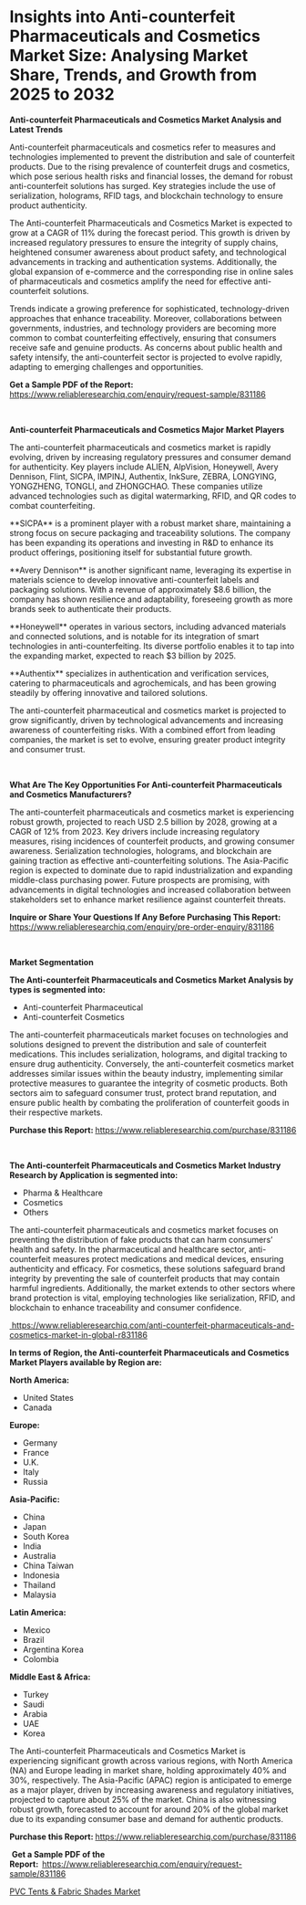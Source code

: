 <p><h1>Insights into Anti-counterfeit Pharmaceuticals and Cosmetics Market Size: Analysing Market Share, Trends, and Growth from 2025 to 2032</h1></p><p><strong>Anti-counterfeit Pharmaceuticals and Cosmetics Market Analysis and Latest Trends</strong></p>
<p><p>Anti-counterfeit pharmaceuticals and cosmetics refer to measures and technologies implemented to prevent the distribution and sale of counterfeit products. Due to the rising prevalence of counterfeit drugs and cosmetics, which pose serious health risks and financial losses, the demand for robust anti-counterfeit solutions has surged. Key strategies include the use of serialization, holograms, RFID tags, and blockchain technology to ensure product authenticity.</p><p>The Anti-counterfeit Pharmaceuticals and Cosmetics Market is expected to grow at a CAGR of 11% during the forecast period. This growth is driven by increased regulatory pressures to ensure the integrity of supply chains, heightened consumer awareness about product safety, and technological advancements in tracking and authentication systems. Additionally, the global expansion of e-commerce and the corresponding rise in online sales of pharmaceuticals and cosmetics amplify the need for effective anti-counterfeit solutions. </p><p>Trends indicate a growing preference for sophisticated, technology-driven approaches that enhance traceability. Moreover, collaborations between governments, industries, and technology providers are becoming more common to combat counterfeiting effectively, ensuring that consumers receive safe and genuine products. As concerns about public health and safety intensify, the anti-counterfeit sector is projected to evolve rapidly, adapting to emerging challenges and opportunities.</p></p>
<p><strong>Get a Sample PDF of the Report:&nbsp;</strong> <a href="https://www.reliableresearchiq.com/enquiry/request-sample/831186?utm_campaign=2926&utm_medium=2&utm_source=Github&utm_content=ia&utm_term=25032025&utm_id=anti-counterfeit-pharmaceuticals-and-cosmetics">https://www.reliableresearchiq.com/enquiry/request-sample/831186</a></p>
<p>&nbsp;</p>
<p><strong>Anti-counterfeit Pharmaceuticals and Cosmetics Major Market Players</strong></p>
<p><p>The anti-counterfeit pharmaceuticals and cosmetics market is rapidly evolving, driven by increasing regulatory pressures and consumer demand for authenticity. Key players include ALIEN, AlpVision, Honeywell, Avery Dennison, Flint, SICPA, IMPINJ, Authentix, InkSure, ZEBRA, LONGYING, YONGZHENG, TONGLI, and ZHONGCHAO. These companies utilize advanced technologies such as digital watermarking, RFID, and QR codes to combat counterfeiting.</p><p>**SICPA** is a prominent player with a robust market share, maintaining a strong focus on secure packaging and traceability solutions. The company has been expanding its operations and investing in R&D to enhance its product offerings, positioning itself for substantial future growth. </p><p>**Avery Dennison** is another significant name, leveraging its expertise in materials science to develop innovative anti-counterfeit labels and packaging solutions. With a revenue of approximately $8.6 billion, the company has shown resilience and adaptability, foreseeing growth as more brands seek to authenticate their products.</p><p>**Honeywell** operates in various sectors, including advanced materials and connected solutions, and is notable for its integration of smart technologies in anti-counterfeiting. Its diverse portfolio enables it to tap into the expanding market, expected to reach $3 billion by 2025.</p><p>**Authentix** specializes in authentication and verification services, catering to pharmaceuticals and agrochemicals, and has been growing steadily by offering innovative and tailored solutions. </p><p>The anti-counterfeit pharmaceutical and cosmetics market is projected to grow significantly, driven by technological advancements and increasing awareness of counterfeiting risks. With a combined effort from leading companies, the market is set to evolve, ensuring greater product integrity and consumer trust.</p></p>
<p>&nbsp;</p>
<p><strong>What Are The Key Opportunities For Anti-counterfeit Pharmaceuticals and Cosmetics Manufacturers?</strong></p>
<p><p>The anti-counterfeit pharmaceuticals and cosmetics market is experiencing robust growth, projected to reach USD 2.5 billion by 2028, growing at a CAGR of 12% from 2023. Key drivers include increasing regulatory measures, rising incidences of counterfeit products, and growing consumer awareness. Serialization technologies, holograms, and blockchain are gaining traction as effective anti-counterfeiting solutions. The Asia-Pacific region is expected to dominate due to rapid industrialization and expanding middle-class purchasing power. Future prospects are promising, with advancements in digital technologies and increased collaboration between stakeholders set to enhance market resilience against counterfeit threats.</p></p>
<p><strong>Inquire or Share Your Questions If Any Before Purchasing This Report:</strong> <a href="https://www.reliableresearchiq.com/enquiry/pre-order-enquiry/831186?utm_campaign=2926&utm_medium=2&utm_source=Github&utm_content=ia&utm_term=25032025&utm_id=anti-counterfeit-pharmaceuticals-and-cosmetics">https://www.reliableresearchiq.com/enquiry/pre-order-enquiry/831186</a></p>
<p>&nbsp;</p>
<p><strong>Market Segmentation</strong></p>
<p><strong>The Anti-counterfeit Pharmaceuticals and Cosmetics Market Analysis by types is segmented into:</strong></p>
<p><ul><li>Anti-counterfeit Pharmaceutical</li><li>Anti-counterfeit Cosmetics</li></ul></p>
<p><p>The anti-counterfeit pharmaceuticals market focuses on technologies and solutions designed to prevent the distribution and sale of counterfeit medications. This includes serialization, holograms, and digital tracking to ensure drug authenticity. Conversely, the anti-counterfeit cosmetics market addresses similar issues within the beauty industry, implementing similar protective measures to guarantee the integrity of cosmetic products. Both sectors aim to safeguard consumer trust, protect brand reputation, and ensure public health by combating the proliferation of counterfeit goods in their respective markets.</p></p>
<p><strong>Purchase this Report:&nbsp;</strong><a href="https://www.reliableresearchiq.com/purchase/831186?utm_campaign=2926&utm_medium=2&utm_source=Github&utm_content=ia&utm_term=25032025&utm_id=anti-counterfeit-pharmaceuticals-and-cosmetics">https://www.reliableresearchiq.com/purchase/831186</a></p>
<p>&nbsp;</p>
<p><strong>The Anti-counterfeit Pharmaceuticals and Cosmetics Market Industry Research by Application is segmented into:</strong></p>
<p><ul><li>Pharma & Healthcare</li><li>Cosmetics</li><li>Others</li></ul></p>
<p><p>The anti-counterfeit pharmaceuticals and cosmetics market focuses on preventing the distribution of fake products that can harm consumers’ health and safety. In the pharmaceutical and healthcare sector, anti-counterfeit measures protect medications and medical devices, ensuring authenticity and efficacy. For cosmetics, these solutions safeguard brand integrity by preventing the sale of counterfeit products that may contain harmful ingredients. Additionally, the market extends to other sectors where brand protection is vital, employing technologies like serialization, RFID, and blockchain to enhance traceability and consumer confidence.</p></p>
<p><a href="https://www.reliableresearchiq.com/anti-counterfeit-pharmaceuticals-and-cosmetics-market-in-global-r831186?utm_campaign=2926&utm_medium=2&utm_source=Github&utm_content=ia&utm_term=25032025&utm_id=anti-counterfeit-pharmaceuticals-and-cosmetics">&nbsp;https://www.reliableresearchiq.com/anti-counterfeit-pharmaceuticals-and-cosmetics-market-in-global-r831186</a></p>
<p><strong>In terms of Region, the Anti-counterfeit Pharmaceuticals and Cosmetics Market Players available by Region are:</strong></p>
<p>
    <p> <strong> North America: </strong>
        <ul>
            <li>United States</li>
            <li>Canada</li>
        </ul>
        </p> 
    <p> <strong> Europe: </strong>
        <ul>
            <li>Germany</li>
            <li>France</li>
            <li>U.K.</li>
            <li>Italy</li>
            <li>Russia</li>
        </ul>
        </p> 
    <p> <strong> Asia-Pacific: </strong>
        <ul>
            <li>China</li>
            <li>Japan</li>
            <li>South Korea</li>
            <li>India</li>
            <li>Australia</li>
            <li>China Taiwan</li>
            <li>Indonesia</li>
            <li>Thailand</li>
            <li>Malaysia</li>
        </ul>
        </p> 
    <p> <strong> Latin America: </strong>
        <ul>
            <li>Mexico</li>
            <li>Brazil</li>
            <li>Argentina Korea</li>
            <li>Colombia</li>
        </ul>
        </p> 
    <p> <strong> Middle East & Africa: </strong>
        <ul>
            <li>Turkey</li>
            <li>Saudi</li>
            <li>Arabia</li>
            <li>UAE</li>
            <li>Korea</li>
        </ul>
    </p>
    </p>
<p><p>The Anti-counterfeit Pharmaceuticals and Cosmetics Market is experiencing significant growth across various regions, with North America (NA) and Europe leading in market share, holding approximately 40% and 30%, respectively. The Asia-Pacific (APAC) region is anticipated to emerge as a major player, driven by increasing awareness and regulatory initiatives, projected to capture about 25% of the market. China is also witnessing robust growth, forecasted to account for around 20% of the global market due to its expanding consumer base and demand for authentic products.</p></p>
<p><strong>Purchase this Report: </strong><a href="https://www.reliableresearchiq.com/purchase/831186?utm_campaign=2926&utm_medium=2&utm_source=Github&utm_content=ia&utm_term=25032025&utm_id=anti-counterfeit-pharmaceuticals-and-cosmetics">https://www.reliableresearchiq.com/purchase/831186</a></p>
<p>&nbsp;<strong>Get a Sample PDF of the Report:&nbsp;&nbsp;</strong><a href="https://www.reliableresearchiq.com/enquiry/request-sample/831186?utm_campaign=2926&utm_medium=2&utm_source=Github&utm_content=ia&utm_term=25032025&utm_id=anti-counterfeit-pharmaceuticals-and-cosmetics">https://www.reliableresearchiq.com/enquiry/request-sample/831186</a></p>
<p><strong></strong></p>
<p><p><a href="https://github.com/tumacaakesha78/Market-Research-Report-List-1/blob/main/pvc-tents-fabric-shades-market.md?utm_campaign=2926&utm_medium=2&utm_source=Github&utm_content=ia&utm_term=25032025&utm_id=anti-counterfeit-pharmaceuticals-and-cosmetics">PVC Tents & Fabric Shades Market</a></p></p>